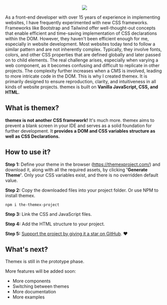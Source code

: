 <p align="center"><a href="https://themexproject.com/"><img src="https://github.com/karstenbiedermann/themex-project/assets/114942316/97322e88-7ba0-4af8-883b-dacb8e5b288a">
 </a></p>


As a front-end developer with over 15 years of experience in implementing websites, I have frequently experimented with new CSS frameworks. Frameworks like Bootstrap and Tailwind offer well-thought-out concepts that enable efficient and time-saving implementation of CSS declarations within the DOM. However, they haven't been efficient enough for me, especially in website development. Most websites today tend to follow a similar pattern and are not inherently complex. Typically, they involve fonts, colors, and other CSS properties that are defined globally and later passed on to child elements. The real challenge arises, especially when varying a web component, as it becomes confusing and difficult to replicate in other projects. The complexity further increases when a CMS is involved, leading to more intricate code in the DOM. This is why I created themex. It is primarily designed to ensure reproduction, clarity, and intuitiveness in all kinds of website projects. themex is built on **Vanilla JavaScript, CSS, and HTML.**

## What is themex?

**themex is not another CSS framework!** It's much more. themex aims to prevent a blank screen in your IDE and serves as a solid foundation for further development. It **provides a DOM and CSS variables structure as well as CSS Declarations.**

## How to use it?

**Step 1:** Define your theme in the browser (https://themexproject.com/) and download it, along with all the required assets, by clicking **'Generate Theme'**. Only your CSS variables exist, and there is no overridden default value.

**Step 2:** Copy the downloaded files into your project folder. Or use NPM to install themex.

```shell
npm i the-themex-project
```

**Step 3:** Link the CSS and JavaScript files.

**Step 4:** Add the HTML structure to your project.

**Step 5:** [Support the project by giving it a star on GitHub](https://github.com/karstenbiedermann/themex-project). ❤️

## What's next?

Themex is still in the prototype phase.

More features will be added soon:

- More components
- Switching between themes
- More documentation
- More examples
